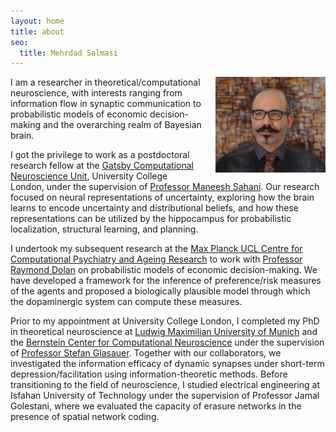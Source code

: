 ```yaml
---
layout: home
title: about
seo:
  title: Mehrdad Salmasi
---
```


<style>
.responsive-photo {
  float: right;
  width: 35%;
  height: auto;
  margin-left: 20px;
  margin-bottom: 10px;
}

@media (max-width: 600px) {
  .responsive-photo {
    float: none;
    display: block;
    width: 90%;
    margin: 0 auto 10px auto;
  }
}
</style>

<img src="/files/profile_picture.jpg" alt="Profile picture" class="responsive-photo">


I am a researcher in theoretical/computational neuroscience, with interests ranging from information flow in synaptic communication to probabilistic models of economic decision-making and the overarching realm of Bayesian brain. 

I got the privilege to work as a postdoctoral research fellow at the [Gatsby Computational Neuroscience Unit](https://www.ucl.ac.uk/gatsby/), University College London, under the supervision of [Professor Maneesh Sahani](https://profiles.ucl.ac.uk/9384). Our research focused on neural representations of uncertainty, exploring how the brain learns to encode uncertainty and distributional beliefs, and how these representations can be utilized by the hippocampus for probabilistic localization, structural learning, and planning.

I undertook my subsequent research at the [Max Planck UCL Centre for Computational Psychiatry and Ageing Research](https://www.mps-ucl-centre.mpg.de/) to work with [Professor Raymond Dolan](https://www.mps-ucl-centre.mpg.de/11822/dolan-ray) on probabilistic models of economic decision-making. We have developed a framework for the inference of preference/risk measures of the agents and proposed a biologically plausible model through which the dopaminergic system can compute these measures.

Prior to my appointment at University College London, I completed my PhD in theoretical neuroscience at [Ludwig Maximilian University of Munich](https://www.gsn.uni-muenchen.de/index.html) and the [Bernstein Center for Computational Neuroscience](https://www.bccn-munich.de/) under the supervision of [Professor Stefan Glasauer](https://www.b-tu.de/universitaet/die-btu/kommunikation-marketing/medienservice-presse/expertenvermittlung/alle-expertinnen/prof-dr-ing-stefan-glasauer). Together with our collaborators, we investigated the information efficacy of dynamic synapses under short-term depression/facilitation using information-theoretic methods. Before transitioning to the field of neuroscience, I studied electrical engineering at Isfahan University of Technology under the supervision of Professor Jamal Golestani, where we evaluated the capacity of erasure networks in the presence of spatial network coding.
